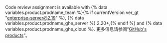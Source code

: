 Code review assignment is available with {% data variables.product.prodname_team %}{% if currentVersion ver_gt "enterprise-server@2.19" %}, {% data variables.product.prodname_ghe_server %} 2.20+,{% endif %} and {% data variables.product.prodname_ghe_cloud %}. 更多信息请参阅“[GitHub's products](/articles/githubs-products)”。
